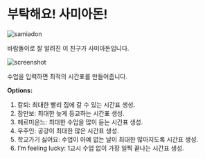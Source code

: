 # 부탁해요! 사미아돈!

![samiadon](https://i.imgur.com/Zhj03Lp.jpg)

바람돌이로 잘 알려진 이 친구가 사미아돈입니다.

![screenshot](https://i.imgur.com/Qq41M8u.png)

수업을 입력하면 최적의 시간표를 만들어줍니다.

**Options:**

1. 칼퇴: 최대한 빨리 집에 갈 수 있는 시간표 생성.
1. 잠만보: 최대한 늦게 등교하는 시간표 생성.
1. 헤르미온느: 최대한 수업을 많이 듣는 시간표 생성.
1. 우주인: 공강이 최대한 많은 시간표 생성.
1. 학교가기 싫어요: 수업이 아예 없는 날이 최대한 많아지도록 시간표 생성.
1. I’m feeling lucky: 1교시 수업 없이 가장 일찍 끝나는 시간표 생성.
